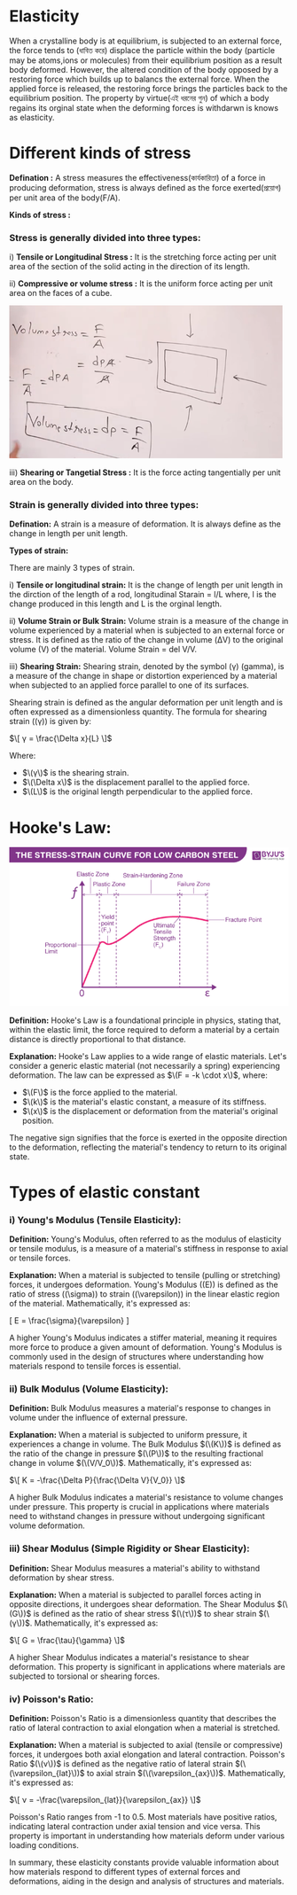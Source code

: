 
# Elasticity

When a crystalline body is at equilibrium, is subjected to an external force, the force tends to (ধাবিত করে) displace the particle within
the body (particle may be atoms,ions or molecules) from their equilibrium position as a result body deformed. However, 
the altered condition of the body opposed by a restoring force which builds up to balancs the external force.
When the applied force is released, the restoring force brings the particles back to the equilibrium position. 
The property by virtue(এই ধরনের গুন) of which a body regains its orginal state when the deforming forces is withdarwn is knows as elasticity.


# Different kinds of stress

**Defination :** A stress measures the effectiveness(কার্যকারিতা) of a force in producing deformation, stress is always defined as the force exerted(প্রয়োগ) per unit area of the body(F/A).

**Kinds of stress :**

### Stress is generally divided into three types:

i) **Tensile or Longitudinal Stress :** It is the stretching force acting per unit area of the section of the solid acting in the direction of its length.

ii) **Compressive or volume stress :**  It is the uniform force acting per unit area on the faces of a cube.


![Elasticity Photo Number One](/Academic/photo/elasticity01.png)



iii) **Shearing or Tangetial Stress :** It is the force acting tangentially per unit area on the body. 


### Strain is generally divided into three types:


**Defination:** A strain is a measure of deformation.  It is always define as the change in length per unit length.

**Types of strain:**

There are mainly 3 types of strain. 

i) **Tensile or longitudinal strain:** It is the change of length per unit length in the dirction of the length of a rod,
        longitudinal Starain = l/L
where, l is the change produced in this length and L is the orginal length.


ii) **Volume Strain or Bulk Strain:**  Volume strain is a measure of the change in volume experienced by a material when is subjected to an external force or stress. It is defined as the ratio of the change in volume (ΔV) to the original volume (V) of the material.
    Volume Strain = del V/V.
    
iii) **Shearing Strain:**  Shearing strain, denoted by the symbol \(γ\) (gamma), is a measure of the change in shape or distortion experienced by a material when subjected to an applied force parallel to one of its surfaces.

Shearing strain is defined as the angular deformation per unit length and is often expressed as a dimensionless quantity. The formula for shearing strain (\(γ\)) is given by:

$\[ γ = \frac{\Delta x}{L} \]$

Where:
- $\(γ\)$ is the shearing strain.
- $\(\Delta x\)$ is the displacement parallel to the applied force.
- $\(L\)$ is the original length perpendicular to the applied force.


# Hooke's Law:

![Alt text](image.png)

**Definition:**
Hooke's Law is a foundational principle in physics, stating that, within the elastic limit, the force required to deform a material by a certain distance is directly proportional to that distance.

**Explanation:**
Hooke's Law applies to a wide range of elastic materials. Let's consider a generic elastic material (not necessarily a spring) experiencing deformation. The law can be expressed as $\(F = -k \cdot x\)$, where:

- $\(F\)$ is the force applied to the material.
- $\(k\)$ is the material's elastic constant, a measure of its stiffness.
- $\(x\)$ is the displacement or deformation from the material's original position.

The negative sign signifies that the force is exerted in the opposite direction to the deformation, reflecting the material's tendency to return to its original state.



# Types of elastic constant 

### i) Young's Modulus (Tensile Elasticity):
**Definition:**
Young's Modulus, often referred to as the modulus of elasticity or tensile modulus, is a measure of a material's stiffness in response to axial or tensile forces.

**Explanation:**
When a material is subjected to tensile (pulling or stretching) forces, it undergoes deformation. Young's Modulus (\(E\)) is defined as the ratio of stress (\(\sigma\)) to strain (\(\varepsilon\)) in the linear elastic region of the material. Mathematically, it's expressed as:

\[ E = \frac{\sigma}{\varepsilon} \]

A higher Young's Modulus indicates a stiffer material, meaning it requires more force to produce a given amount of deformation. Young's Modulus is commonly used in the design of structures where understanding how materials respond to tensile forces is essential.

### ii) Bulk Modulus (Volume Elasticity):
**Definition:**
Bulk Modulus measures a material's response to changes in volume under the influence of external pressure.

**Explanation:**
When a material is subjected to uniform pressure, it experiences a change in volume. The Bulk Modulus $(\(K\))$ is defined as the ratio of the change in pressure $(\(P\))$ to the resulting fractional change in volume $(\(V/V_0\))$. Mathematically, it's expressed as:

$\[ K = -\frac{\Delta P}{\frac{\Delta V}{V_0}} \]$

A higher Bulk Modulus indicates a material's resistance to volume changes under pressure. This property is crucial in applications where materials need to withstand changes in pressure without undergoing significant volume deformation.

### iii) Shear Modulus (Simple Rigidity or Shear Elasticity):
**Definition:**
Shear Modulus measures a material's ability to withstand deformation by shear stress.

**Explanation:**
When a material is subjected to parallel forces acting in opposite directions, it undergoes shear deformation. The Shear Modulus $(\(G\))$ is defined as the ratio of shear stress $(\(τ\))$ to shear strain $(\(γ\))$. Mathematically, it's expressed as:

$\[ G = \frac{\tau}{\gamma} \]$

A higher Shear Modulus indicates a material's resistance to shear deformation. This property is significant in applications where materials are subjected to torsional or shearing forces.

### iv) Poisson's Ratio:
**Definition:**
Poisson's Ratio is a dimensionless quantity that describes the ratio of lateral contraction to axial elongation when a material is stretched.

**Explanation:**
When a material is subjected to axial (tensile or compressive) forces, it undergoes both axial elongation and lateral contraction. Poisson's Ratio $(\(ν\))$ is defined as the negative ratio of lateral strain $(\(\varepsilon_{lat}\))$ to axial strain $(\(\varepsilon_{ax}\))$. Mathematically, it's expressed as:

$\[ ν = -\frac{\varepsilon_{lat}}{\varepsilon_{ax}} \]$

Poisson's Ratio ranges from -1 to 0.5. Most materials have positive ratios, indicating lateral contraction under axial tension and vice versa. This property is important in understanding how materials deform under various loading conditions.

In summary, these elasticity constants provide valuable information about how materials respond to different types of external forces and deformations, aiding in the design and analysis of structures and materials.